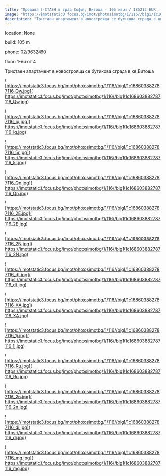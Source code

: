 ```yaml
---
title: "Продава 3-СТАЕН в град София, Витоша - 105 кв.м / 185212 EUR :: imot.bg Обява"
image: "https://imotstatic3.focus.bg/imot/photosimotbg/1/116//big1/1c168603882787116_QI.jpg"
description: "Тристаен апартамент в новострояща се бутикова сграда в кв.Витоша"
---
```


location: None

build: 105 m

phone: 02/9632460

floor: 1-ви от 4

Тристаен апартамент в новострояща се бутикова сграда в кв.Витоша


![https://imotstatic3.focus.bg/imot/photosimotbg/1/116//big1/1c168603882787116_Qw.jpg]( https://imotstatic3.focus.bg/imot/photosimotbg/1/116//big1/1c168603882787116_Qw.jpg)


![https://imotstatic3.focus.bg/imot/photosimotbg/1/116//big1/1c168603882787116_iq.jpg]( https://imotstatic3.focus.bg/imot/photosimotbg/1/116//big1/1c168603882787116_iq.jpg)


![https://imotstatic3.focus.bg/imot/photosimotbg/1/116//big1/1c168603882787116_5r.jpg]( https://imotstatic3.focus.bg/imot/photosimotbg/1/116//big1/1c168603882787116_5r.jpg)


![https://imotstatic3.focus.bg/imot/photosimotbg/1/116//big1/1c168603882787116_Qn.jpg]( https://imotstatic3.focus.bg/imot/photosimotbg/1/116//big1/1c168603882787116_Qn.jpg)


![https://imotstatic3.focus.bg/imot/photosimotbg/1/116//big1/1c168603882787116_2E.jpg]( https://imotstatic3.focus.bg/imot/photosimotbg/1/116//big1/1c168603882787116_2E.jpg)


![https://imotstatic3.focus.bg/imot/photosimotbg/1/116//big1/1c168603882787116_2N.jpg]( https://imotstatic3.focus.bg/imot/photosimotbg/1/116//big1/1c168603882787116_2N.jpg)


![https://imotstatic3.focus.bg/imot/photosimotbg/1/116//big1/1c168603882787116_dt.jpg]( https://imotstatic3.focus.bg/imot/photosimotbg/1/116//big1/1c168603882787116_dt.jpg)


![https://imotstatic3.focus.bg/imot/photosimotbg/1/116//big1/1c168603882787116_XA.jpg]( https://imotstatic3.focus.bg/imot/photosimotbg/1/116//big1/1c168603882787116_XA.jpg)


![https://imotstatic3.focus.bg/imot/photosimotbg/1/116//big1/1c168603882787116_1j.jpg]( https://imotstatic3.focus.bg/imot/photosimotbg/1/116//big1/1c168603882787116_1j.jpg)


![https://imotstatic3.focus.bg/imot/photosimotbg/1/116//big1/1c168603882787116_Ru.jpg]( https://imotstatic3.focus.bg/imot/photosimotbg/1/116//big1/1c168603882787116_Ru.jpg)


![https://imotstatic3.focus.bg/imot/photosimotbg/1/116//big1/1c168603882787116_2n.jpg]( https://imotstatic3.focus.bg/imot/photosimotbg/1/116//big1/1c168603882787116_2n.jpg)


![https://imotstatic3.focus.bg/imot/photosimotbg/1/116//big1/1c168603882787116_di.jpg]( https://imotstatic3.focus.bg/imot/photosimotbg/1/116//big1/1c168603882787116_di.jpg)


![https://imotstatic3.focus.bg/imot/photosimotbg/1/116//big1/1c168603882787116_mg.jpg]( https://imotstatic3.focus.bg/imot/photosimotbg/1/116//big1/1c168603882787116_mg.jpg)


